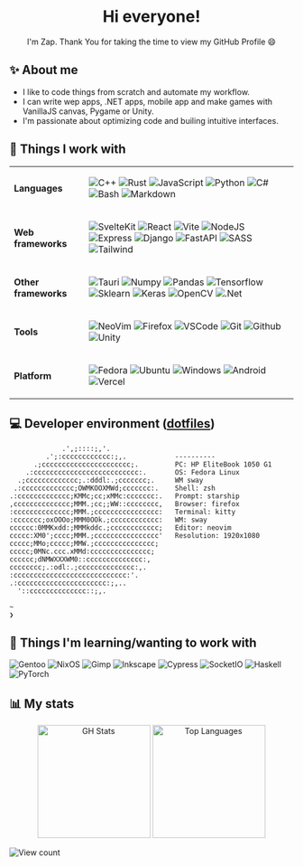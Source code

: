 <div align="center">

 # Hi everyone!

 I'm Zap. Thank You for taking the time to view my GitHub Profile :smile:

</div>

## ✨ About me

 - I like to code things from scratch and automate my workflow.
 - I can write wep apps, .NET apps, mobile app and make games with VanillaJS canvas, Pygame or Unity.
 - I'm passionate about optimizing code and builing intuitive interfaces.

## 🧰 Things I work with

<table>
 <tr>
  <td>

   **Languages**

  </td>
  <td>

   ![C++](https://img.shields.io/badge/c++-%2300599C.svg?style=for-the-badge&logo=c%2B%2B&logoColor=white)
   ![Rust](https://img.shields.io/badge/Rust-000000?style=for-the-badge&logo=rust&logoColor=white)
   ![JavaScript](https://img.shields.io/badge/javascript-%23323330.svg?style=for-the-badge&logo=javascript&logoColor=%23F7DF1E)
   ![Python](https://img.shields.io/badge/python-%2314354C.svg?style=for-the-badge&logo=python&logoColor=white)
   ![C#](https://img.shields.io/badge/c%23-%23239120.svg?style=for-the-badge&logo=c-sharp&logoColor=white)
   ![Bash](https://img.shields.io/badge/shell_script-%23121011.svg?style=for-the-badge&logo=gnu-bash&logoColor=white)
   ![Markdown](https://img.shields.io/badge/Markdown-000000?style=for-the-badge&logo=markdown&logoColor=white)

  </td>
 </tr>
 <tr>
  <td>

   **Web frameworks**

  </td>
  <td>

   ![SvelteKit](https://img.shields.io/badge/SvelteKit-FF3E00?style=for-the-badge&logo=Svelte&logoColor=white)
   ![React](https://img.shields.io/badge/react-%2320232a.svg?style=for-the-badge&logo=react&logoColor=%2361DAFB)
   ![Vite](https://img.shields.io/badge/Vite-B73BFE?style=for-the-badge&logo=vite&logoColor=FFD62E)
   ![NodeJS](https://img.shields.io/badge/node.js-%2343853D.svg?style=for-the-badge&logo=node-dot-js&logoColor=white)
   ![Express](https://img.shields.io/badge/express.js-%23404d59.svg?style=for-the-badge&logo=express&logoColor=%2361DAFB)
   ![Django](https://img.shields.io/badge/django-%23092E20.svg?style=for-the-badge&logo=django&logoColor=white)
   ![FastAPI](https://img.shields.io/badge/fastapi-109989?style=for-the-badge&logo=FASTAPI&logoColor=white)
   ![SASS](https://img.shields.io/badge/SASS-hotpink.svg?style=for-the-badge&logo=SASS&logoColor=white)
   ![Tailwind](https://img.shields.io/badge/Tailwind_CSS-38B2AC?style=for-the-badge&logo=tailwind-css&logoColor=white)

  </td>
 </tr>
 <tr>
  <td>

   **Other frameworks**

  </td>
  <td>

   ![Tauri](https://img.shields.io/badge/Tauri-FFC131?style=for-the-badge&logo=Tauri&logoColor=white)
   ![Numpy](https://img.shields.io/badge/Numpy-777BB4?style=for-the-badge&logo=numpy&logoColor=white)
   ![Pandas](https://img.shields.io/badge/Pandas-2C2D72?style=for-the-badge&logo=pandas&logoColor=white)
   ![Tensorflow](https://img.shields.io/badge/TensorFlow-FF6F00?style=for-the-badge&logo=TensorFlow&logoColor=white)
   ![Sklearn](https://img.shields.io/badge/scikit_learn-F7931E?style=for-the-badge&logo=scikit-learn&logoColor=white)
   ![Keras](https://img.shields.io/badge/Keras-D00000?style=for-the-badge&logo=Keras&logoColor=white)
   ![OpenCV](https://img.shields.io/badge/OpenCV-27338e?style=for-the-badge&logo=OpenCV&logoColor=white)
   ![.Net](https://img.shields.io/badge/.NET-5C2D91?style=for-the-badge&logo=.net&logoColor=white)

  </td>
 </tr>
 <tr>
  <td>

   **Tools**

  </td>
  <td>

   ![NeoVim](https://img.shields.io/badge/NeoVim-%2357A143.svg?&style=for-the-badge&logo=neovim&logoColor=white)
   ![Firefox](https://img.shields.io/badge/Firefox_Browser-FF7139?style=for-the-badge&logo=Firefox-Browser&logoColor=white)
   ![VSCode](https://img.shields.io/badge/VisualStudioCode-0078d7.svg?style=for-the-badge&logo=visual-studio-code&logoColor=white)
   ![Git](https://img.shields.io/badge/git-%23F05033.svg?style=for-the-badge&logo=git&logoColor=white)
   ![Github](https://img.shields.io/badge/github-%23121011.svg?style=for-the-badge&logo=github&logoColor=white)
   ![Unity](https://img.shields.io/badge/unity-%23000000.svg?style=for-the-badge&logo=unity&logoColor=white)

  </td>
 </tr>
 <tr>
  <td>

   **Platform**

  </td>
  <td>

   ![Fedora](https://img.shields.io/badge/Fedora-294172?style=for-the-badge&logo=fedora&logoColor=white)
   ![Ubuntu](https://img.shields.io/badge/Ubuntu-E95420?style=for-the-badge&logo=ubuntu&logoColor=white)
   ![Windows](https://img.shields.io/badge/Windows-0078D6?style=for-the-badge&logo=windows&logoColor=white)
   ![Android](https://img.shields.io/badge/Android-3DDC84?style=for-the-badge&logo=android&logoColor=white)
   ![Vercel](https://img.shields.io/badge/Vercel-000000?style=for-the-badge&logo=vercel&logoColor=white)

  </td>
 </tr>
</table>

## 💻 Developer environment ([**dotfiles**](https://github.com/ziap/dotfiles))

```
             .',;::::;,'.                
         .';:cccccccccccc:;,.            ---------- 
      .;cccccccccccccccccccccc;.         PC: HP EliteBook 1050 G1 
    .:cccccccccccccccccccccccccc:.       OS: Fedora Linux
  .;ccccccccccccc;.:dddl:.;ccccccc;.     WM sway
 .:ccccccccccccc;OWMKOOXMWd;ccccccc:.    Shell: zsh
.:ccccccccccccc;KMMc;cc;xMMc:ccccccc:.   Prompt: starship
,cccccccccccccc;MMM.;cc;;WW::cccccccc,   Browser: firefox
:cccccccccccccc;MMM.;cccccccccccccccc:   Terminal: kitty
:ccccccc;oxOOOo;MMM0OOk.;cccccccccccc:   WM: sway 
cccccc:0MMKxdd:;MMMkddc.;cccccccccccc;   Editor: neovim
ccccc:XM0';cccc;MMM.;cccccccccccccccc'   Resolution: 1920x1080
ccccc;MMo;ccccc;MMW.;ccccccccccccccc;    
ccccc;0MNc.ccc.xMMd:ccccccccccccccc;     
cccccc;dNMWXXXWM0::cccccccccccccc:,      
cccccccc;.:odl:.;cccccccccccccc:,.       
:cccccccccccccccccccccccccccc:'.         
.:cccccccccccccccccccccc:;,..            
  '::cccccccccccccc::;,.                 

~ 
❯ 
```

## 🧪 Things I'm learning/wanting to work with

![Gentoo](https://img.shields.io/badge/Gentoo-54487A?style=for-the-badge&logo=gentoo&logoColor=white)
![NixOS](https://img.shields.io/badge/NixOS-5277C3?style=for-the-badge&logo=nixos&logoColor=white)
![Gimp](https://img.shields.io/badge/gimp-5C5543?style=for-the-badge&logo=gimp&logoColor=white)
![Inkscape](https://img.shields.io/badge/Inkscape-000000?style=for-the-badge&logo=Inkscape&logoColor=white)
![Cypress](https://img.shields.io/badge/Cypress-17202C?style=for-the-badge&logo=cypress&logoColor=white)
![SocketIO](https://img.shields.io/badge/Socket.io-010101?&style=for-the-badge&logo=Socket.io&logoColor=white)
![Haskell](https://img.shields.io/badge/Haskell-5D4F85?style=for-the-badge&logo=haskell&logoColor=white)
![PyTorch](https://img.shields.io/badge/PyTorch-EE4C2C?style=for-the-badge&logo=PyTorch&logoColor=white)

## 📊 My stats

<div align="center">
 <img alt="GH Stats" height="200px" src="https://github-readme-stats.vercel.app/api?username=ziap"/>
 <img alt="Top Languages" height="200px" src="https://github-readme-stats.vercel.app/api/top-langs/?username=ziap&layout=compact"/>
</div>

![View count](https://komarev.com/ghpvc/?username=ziap)

